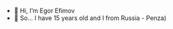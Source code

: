 - 👋 Hi, I’m Egor Efimov
- 👀 So... I have 15 years old and I from Russia - Penza)

<!---
Lemon027des/Lemon027des is a ✨ special ✨ repository because its `README.md` (this file) appears on your GitHub profile.
You can click the Preview link to take a look at your changes.
--->
